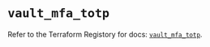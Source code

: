 # `vault_mfa_totp`

Refer to the Terraform Registory for docs: [`vault_mfa_totp`](https://www.terraform.io/docs/providers/vault/r/mfa_totp).
